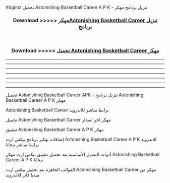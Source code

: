 #dgimz تحميل Astonishing Basketball Career  A P K - تنزيل برنامج مهكر



<div align="center">
<h3>Download >>>>> <a href="https://runaway1.web.app/?sq=Astonishing Basketball Career ">مهكرAstonishing Basketball Career  تنزيل برنامج</a></h3><br>

<h3>Download >>>>> <a href="https://runaway1.web.app/?sq=Astonishing Basketball Career ">تحميل Astonishing Basketball Career  مهكر</a></h3>
</div>


----------------------------------------------------------

----------------------------------------------------------

----------------------------------------------------------

----------------------------------------------------------

----------------------------------------------------------

----------------------------------------------------------

----------------------------------------------------------

تحميل Astonishing Basketball Career  APK - تنزيل برنامج Astonishing Basketball Career  A P K مهكر

Astonishing Basketball Career  برابط مباشر للاندرويد

تحميل Astonishing Basketball Career  مهكر اخر اصدار

تطبيق Astonishing Basketball Career  A P K مهكر

إضافات تهكير برنامج بيكس ارت Astonishing Basketball Career  A P K للاندرويد برابط مباشر مجانا

أدوات التعديل الأساسية بعد تحميل تطبيق بيكس ارت مهكر Astonishing Basketball Career  A P K مجانا

القوالب الجاهزة بعد تحميل بيكس ارت Astonishing Basketball Career  مهكر من ميديا فاير للاندرويد


